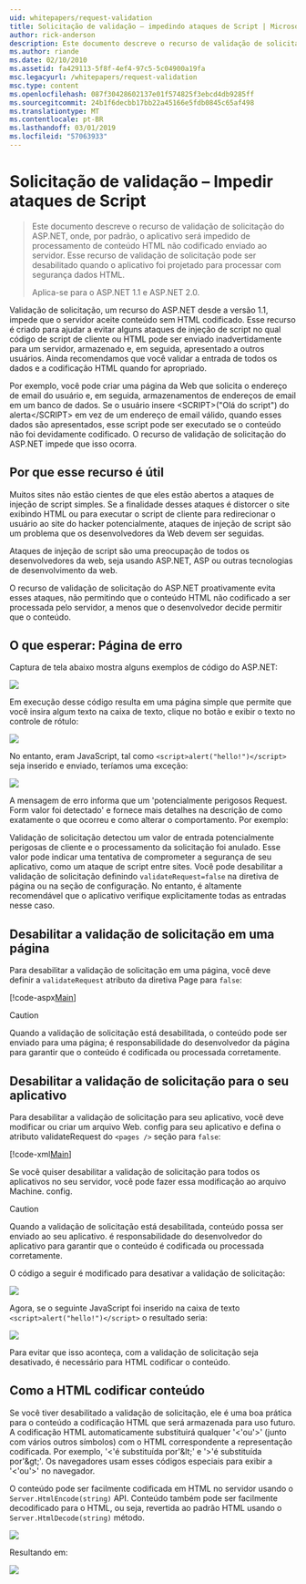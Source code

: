 ```yaml
---
uid: whitepapers/request-validation
title: Solicitação de validação – impedindo ataques de Script | Microsoft Docs
author: rick-anderson
description: Este documento descreve o recurso de validação de solicitação do ASP.NET, onde, por padrão, o aplicativo será impedido de processamento submitt conteúdo de HTML não codificado...
ms.author: riande
ms.date: 02/10/2010
ms.assetid: fa429113-5f8f-4ef4-97c5-5c04900a19fa
msc.legacyurl: /whitepapers/request-validation
msc.type: content
ms.openlocfilehash: 087f30428602137e01f574825f3ebcd4db9285ff
ms.sourcegitcommit: 24b1f6decbb17bb22a45166e5fdb0845c65af498
ms.translationtype: MT
ms.contentlocale: pt-BR
ms.lasthandoff: 03/01/2019
ms.locfileid: "57063933"
---
```

<a name="request-validation---preventing-script-attacks"></a>Solicitação de validação – Impedir ataques de Script
====================
> Este documento descreve o recurso de validação de solicitação do ASP.NET, onde, por padrão, o aplicativo será impedido de processamento de conteúdo HTML não codificado enviado ao servidor. Esse recurso de validação de solicitação pode ser desabilitado quando o aplicativo foi projetado para processar com segurança dados HTML.
> 
> Aplica-se para o ASP.NET 1.1 e ASP.NET 2.0.


Validação de solicitação, um recurso do ASP.NET desde a versão 1.1, impede que o servidor aceite conteúdo sem HTML codificado. Esse recurso é criado para ajudar a evitar alguns ataques de injeção de script no qual código de script de cliente ou HTML pode ser enviado inadvertidamente para um servidor, armazenado e, em seguida, apresentado a outros usuários. Ainda recomendamos que você validar a entrada de todos os dados e a codificação HTML quando for apropriado.

Por exemplo, você pode criar uma página da Web que solicita o endereço de email do usuário e, em seguida, armazenamentos de endereços de email em um banco de dados. Se o usuário insere &lt;SCRIPT&gt;("Olá do script") do alerta&lt;/SCRIPT&gt; em vez de um endereço de email válido, quando esses dados são apresentados, esse script pode ser executado se o conteúdo não foi devidamente codificado. O recurso de validação de solicitação do ASP.NET impede que isso ocorra.

## <a name="why-this-feature-is-useful"></a>Por que esse recurso é útil

Muitos sites não estão cientes de que eles estão abertos a ataques de injeção de script simples. Se a finalidade desses ataques é distorcer o site exibindo HTML ou para executar o script de cliente para redirecionar o usuário ao site do hacker potencialmente, ataques de injeção de script são um problema que os desenvolvedores da Web devem ser seguidas.

Ataques de injeção de script são uma preocupação de todos os desenvolvedores da web, seja usando ASP.NET, ASP ou outras tecnologias de desenvolvimento da web.

O recurso de validação de solicitação do ASP.NET proativamente evita esses ataques, não permitindo que o conteúdo HTML não codificado a ser processada pelo servidor, a menos que o desenvolvedor decide permitir que o conteúdo.

## <a name="what-to-expect-error-page"></a>O que esperar: Página de erro

Captura de tela abaixo mostra alguns exemplos de código do ASP.NET:

![](request-validation/_static/image1.png)

Em execução desse código resulta em uma página simple que permite que você insira algum texto na caixa de texto, clique no botão e exibir o texto no controle de rótulo:

![](request-validation/_static/image2.png)

No entanto, eram JavaScript, tal como `<script>alert("hello!")</script>` seja inserido e enviado, teríamos uma exceção:

![](request-validation/_static/image3.png)

A mensagem de erro informa que um 'potencialmente perigosos Request. Form valor foi detectado' e fornece mais detalhes na descrição de como exatamente o que ocorreu e como alterar o comportamento. Por exemplo:

Validação de solicitação detectou um valor de entrada potencialmente perigosas de cliente e o processamento da solicitação foi anulado. Esse valor pode indicar uma tentativa de comprometer a segurança de seu aplicativo, como um ataque de script entre sites. Você pode desabilitar a validação de solicitação definindo `validateRequest=false` na diretiva de página ou na seção de configuração. No entanto, é altamente recomendável que o aplicativo verifique explicitamente todas as entradas nesse caso.

## <a name="disabling-request-validation-on-a-page"></a>Desabilitar a validação de solicitação em uma página

Para desabilitar a validação de solicitação em uma página, você deve definir a `validateRequest` atributo da diretiva Page para `false`:

[!code-aspx[Main](request-validation/samples/sample1.aspx)]

> [!CAUTION]
> Quando a validação de solicitação está desabilitada, o conteúdo pode ser enviado para uma página; é responsabilidade do desenvolvedor da página para garantir que o conteúdo é codificada ou processada corretamente.

## <a name="disabling-request-validation-for-your-application"></a>Desabilitar a validação de solicitação para o seu aplicativo

Para desabilitar a validação de solicitação para seu aplicativo, você deve modificar ou criar um arquivo Web. config para seu aplicativo e defina o atributo validateRequest do `<pages />` seção para `false`:

[!code-xml[Main](request-validation/samples/sample2.xml)]

Se você quiser desabilitar a validação de solicitação para todos os aplicativos no seu servidor, você pode fazer essa modificação ao arquivo Machine. config.

> [!CAUTION]
> Quando a validação de solicitação está desabilitada, conteúdo possa ser enviado ao seu aplicativo. é responsabilidade do desenvolvedor do aplicativo para garantir que o conteúdo é codificada ou processada corretamente.

O código a seguir é modificado para desativar a validação de solicitação:

![](request-validation/_static/image4.png)

Agora, se o seguinte JavaScript foi inserido na caixa de texto `<script>alert("hello!")</script>` o resultado seria:

![](request-validation/_static/image5.png)

Para evitar que isso aconteça, com a validação de solicitação seja desativado, é necessário para HTML codificar o conteúdo.

## <a name="how-to-html-encode-content"></a>Como a HTML codificar conteúdo

Se você tiver desabilitado a validação de solicitação, ele é uma boa prática para o conteúdo a codificação HTML que será armazenada para uso futuro. A codificação HTML automaticamente substituirá qualquer '&lt;'ou'&gt;' (junto com vários outros símbolos) com o HTML correspondente a representação codificada. Por exemplo, '&lt;'é substituída por'&amp;lt;' e '&gt;'é substituída por'&amp;gt;'. Os navegadores usam esses códigos especiais para exibir a '&lt;'ou'&gt;' no navegador.

O conteúdo pode ser facilmente codificada em HTML no servidor usando o `Server.HtmlEncode(string)` API. Conteúdo também pode ser facilmente decodificado para o HTML, ou seja, revertida ao padrão HTML usando o `Server.HtmlDecode(string)` método.

![](request-validation/_static/image6.png)

Resultando em:

![](request-validation/_static/image7.png)
